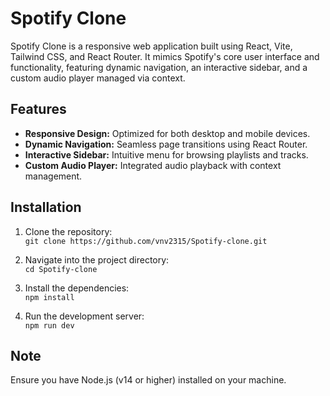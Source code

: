 # Spotify Clone

Spotify Clone is a responsive web application built using React, Vite, Tailwind CSS, and React Router. It mimics Spotify's core user interface and functionality, featuring dynamic navigation, an interactive sidebar, and a custom audio player managed via context.

## Features

- **Responsive Design:** Optimized for both desktop and mobile devices.
- **Dynamic Navigation:** Seamless page transitions using React Router.
- **Interactive Sidebar:** Intuitive menu for browsing playlists and tracks.
- **Custom Audio Player:** Integrated audio playback with context management.

## Installation

1. Clone the repository:  
   `git clone https://github.com/vnv2315/Spotify-clone.git`

2. Navigate into the project directory:  
   `cd Spotify-clone`

3. Install the dependencies:  
   `npm install`

4. Run the development server:  
   `npm run dev`

## Note

Ensure you have Node.js (v14 or higher) installed on your machine.

